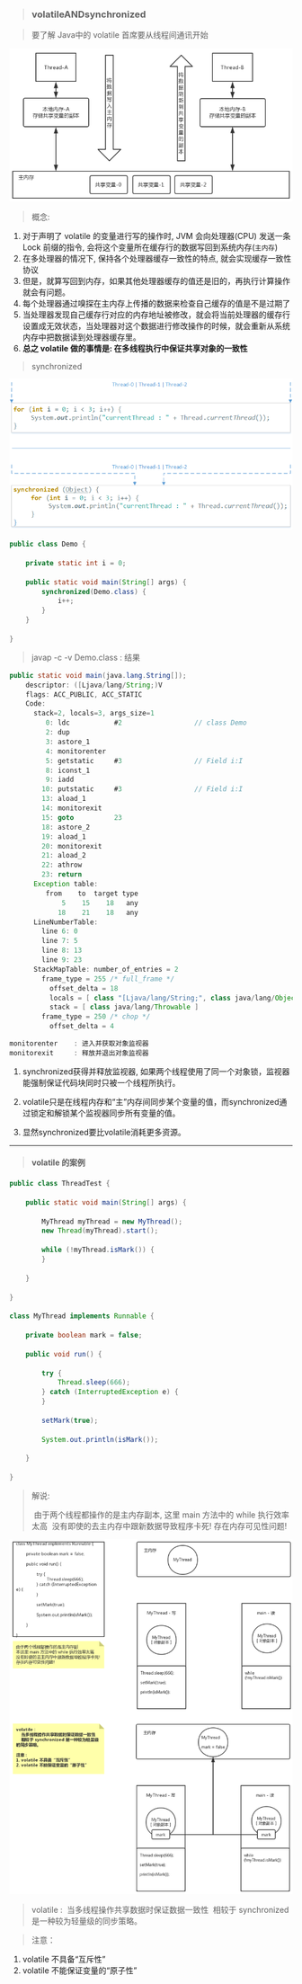 > ### volatileANDsynchronized

> 要了解 Java中的 volatile 首席要从线程间通讯开始

![线程间通讯](img/volatile.png)

> 概念:

1. 对于声明了 volatile 的变量进行写的操作时, JVM 会向处理器(CPU) 发送一条 Lock 前缀的指令, 会将这个变量所在缓存行的数据写回到系统内存(`主内存`)
2. 在多处理器的情况下, 保持各个处理器缓存一致性的特点, 就会实现缓存一致性协议
3. 但是，就算写回到内存，如果其他处理器缓存的值还是旧的，再执行计算操作就会有问题。
4. 每个处理器通过嗅探在主内存上传播的数据来检查自己缓存的值是不是过期了
5. 当处理器发现自己缓存行对应的内存地址被修改，就会将当前处理器的缓存行设置成无效状态，当处理器对这个数据进行修改操作的时候，就会重新从系统内存中把数据读到处理器缓存里。
6. **总之 volatile 做的事情是: 在多线程执行中保证共享对象的一致性**



> synchronized

![syschronized](img/synchronized.png)

```java
public class Demo {
		
	private static int i = 0;	
	
	public static void main(String[] args) {
		synchronized(Demo.class) {
			i++;
		}
	}
	
}
```

> javap -c -v Demo.class	: 结果

```java
public static void main(java.lang.String[]);
    descriptor: ([Ljava/lang/String;)V
    flags: ACC_PUBLIC, ACC_STATIC
    Code:
      stack=2, locals=3, args_size=1
         0: ldc           #2                  // class Demo
         2: dup
         3: astore_1
         4: monitorenter
         5: getstatic     #3                  // Field i:I
         8: iconst_1
         9: iadd
        10: putstatic     #3                  // Field i:I
        13: aload_1
        14: monitorexit
        15: goto          23
        18: astore_2
        19: aload_1
        20: monitorexit
        21: aload_2
        22: athrow
        23: return
      Exception table:
         from    to  target type
             5    15    18   any
            18    21    18   any
      LineNumberTable:
        line 6: 0
        line 7: 5
        line 8: 13
        line 9: 23
      StackMapTable: number_of_entries = 2
        frame_type = 255 /* full_frame */
          offset_delta = 18
          locals = [ class "[Ljava/lang/String;", class java/lang/Object ]
          stack = [ class java/lang/Throwable ]
        frame_type = 250 /* chop */
          offset_delta = 4
```

```java
monitorenter	: 进入并获取对象监视器
monitorexit		: 释放并退出对象监视器
```

 1. synchronized获得并释放监视器, 如果两个线程使用了同一个对象锁，监视器能强制保证代码块同时只被一个线程所执行。

 2. volatile只是在线程内存和“主”内存间同步某个变量的值，而synchronized通过锁定和解锁某个监视器同步所有变量的值。

 3. 显然synchronized要比volatile消耗更多资源。

---

> #### volatile 的案例

```java
public class ThreadTest {

	public static void main(String[] args) {

		MyThread myThread = new MyThread();
		new Thread(myThread).start();
		
		while (!myThread.isMark()) {
		}
		
	}

}

class MyThread implements Runnable {

	private boolean mark = false;

	public void run() {

		try {
			Thread.sleep(666);
		} catch (InterruptedException e) {
		}

		setMark(true);
	
		System.out.println(isMark());
		
	}

}
```

> 解说:
>
> ​	由于两个线程都操作的是主内存副本, 这里 main 方法中的 while 执行效率太高
> ​	没有即使的去主内存中跟新数据导致程序卡死!	存在内存可见性问题!	

![](img/volatileDemo.png)

>  volatile : 
> ​    当多线程操作共享数据时保证数据一致性
> ​    相较于 synchronized 是一种较为轻量级的同步策略。

> 注意：

1. volatile 不具备“互斥性”
2. volatile 不能保证变量的“原子性”

